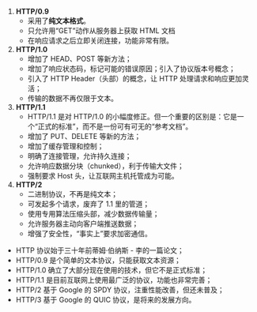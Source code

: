 
1. **HTTP/0.9**
    - 采用了**纯文本格式**。
    - 只允许用“GET”动作从服务器上获取 HTML 文档
    - 在响应请求之后立即关闭连接，功能非常有限。
2. **HTTP/1.0**
    - 增加了 HEAD、POST 等新方法；
    - 增加了响应状态码，标记可能的错误原因；引入了协议版本号概念；
    - 引入了 HTTP Header（头部）的概念，让 HTTP 处理请求和响应更加灵活；
    - 传输的数据不再仅限于文本。
3. **HTTP/1.1**
    - HTTP/1.1 是对 HTTP/1.0 的小幅度修正。但一个重要的区别是：它是一个“正式的标准”，而不是一份可有可无的“参考文档”。
    - 增加了 PUT、DELETE 等新的方法；
    - 增加了缓存管理和控制；
    - 明确了连接管理，允许持久连接；
    - 允许响应数据分块（chunked），利于传输大文件；
    - 强制要求 Host 头，让互联网主机托管成为可能。
4. **HTTP/2**
    - 二进制协议，不再是纯文本；
    - 可发起多个请求，废弃了 1.1 里的管道；
    - 使用专用算法压缩头部，减少数据传输量；
    - 允许服务器主动向客户端推送数据；
    - 增强了安全性，“事实上”要求加密通信。

- HTTP 协议始于三十年前蒂姆·伯纳斯 - 李的一篇论文；
- HTTP/0.9 是个简单的文本协议，只能获取文本资源；
- HTTP/1.0 确立了大部分现在使用的技术，但它不是正式标准；
- HTTP/1.1 是目前互联网上使用最广泛的协议，功能也非常完善；
- HTTP/2 基于 Google 的 SPDY 协议，注重性能改善，但还未普及；
- HTTP/3 基于 Google 的 QUIC 协议，是将来的发展方向。